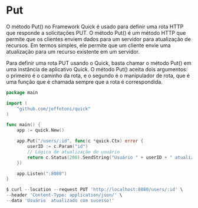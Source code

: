 # Put

O método Put() no Framework Quick é usado para definir uma rota HTTP que responde a solicitações PUT. O método Put() é um método HTTP que permite que os clientes enviem dados para um servidor para atualização de recursos. Em termos simples, ele permite que um cliente envie uma atualização para um recurso existente em um servidor.

Para definir uma rota PUT usando o Quick, basta chamar o método Put() em uma instância de aplicativo Quick. O método Put() aceita dois argumentos: o primeiro é o caminho da rota, e o segundo é o manipulador de rota, que é uma função que é chamada sempre que a rota é correspondida.

```go
package main

import (
	"github.com/jeffotoni/quick"
)

func main() {
	app := quick.New()

	app.Put("/users/:id", func(c *quick.Ctx) error {
		userID := c.Param("id")
		// Lógica de atualização do usuário
		return c.Status(200).SendString("Usuário " + userID + " atualizado com sucesso!")
	})

	app.Listen(":8080")
}
```
```go
$ curl --location --request PUT 'http://localhost:8080/users/:id' \
--header 'Content-Type: application/json/' \
--data 'Usuário  atualizado com sucesso!'
```


